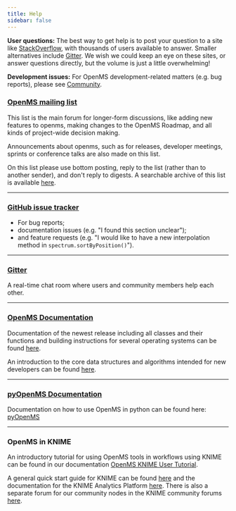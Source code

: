 ```yaml
---
title: Help
sidebar: false
---
```


**User questions:** The best way to get help is to post your question to a site
like [StackOverflow](https://stackoverflow.com/search?q=openms), with
thousands of users available to answer.  Smaller alternatives include
[Gitter](https://gitter.im/openms/openms). We wish we could keep an eye on
these sites, or answer questions directly, but the volume is just a little
overwhelming!

**Development issues:** For OpenMS development-related matters (e.g. bug reports), please
see [Community](/community).

### [OpenMS mailing list](https://mail.python.org/mailman/listinfo/openms-discussion)

This list is the main forum for longer-form discussions, like adding new features to openms, making changes to the OpenMS Roadmap, and all kinds of project-wide decision making.

Announcements about openms, such as for releases, developer meetings, sprints or
conference talks are also made on this list.

On this list please use bottom posting, reply to the list (rather than to
another sender), and don't reply to digests. A searchable archive of this list
is available [here](https://lists.sourceforge.net/lists/listinfo/open-ms-general/).

***

### [GitHub issue tracker](https://github.com/openms/openms/issues)

- For bug reports;
- documentation issues (e.g. "I found this section unclear");
- and feature requests (e.g. "I would like to have a new interpolation method in `spectrum.sortByPosition()`").

***

### [Gitter](https://gitter.im/openms/openms)

A real-time chat room where users and community members help each other.

***

### [OpenMS Documentation](https://abibuilder.cs.uni-tuebingen.de/archive/openms/Documentation/release/latest/html/index.html)

Documentation of the newest release including all classes and their functions and building instructions for several operating systems can be found [here](https://abibuilder.cs.uni-tuebingen.de/archive/openms/Documentation/release/latest/html/index.html).

An introduction to the core data structures and algorithms intended for new developers can be found [here](https://abibuilder.cs.uni-tuebingen.de/archive/openms/Documentation/release/latest/html/OpenMS_tutorial.html).

***

### [pyOpenMS Documentation](https://pyopenms.readthedocs.io/en/latest/)

Documentation on how to use OpenMS in python can be found here: [pyOpenMS](https://pyopenms.readthedocs.io/en/latest/)

***

### OpenMS in KNIME

An introductory tutorial for using OpenMS tools in workflows using KNIME can be found in our documentation [OpenMS KNIME User Tutorial](https://openms.readthedocs.io/en/latest/tutorials/knime-user-tutorial.html).

A general quick start guide for KNIME can be found [here](https://tech.knime.org/files/KNIME_quickstart.pdf) and the documentation for the KNIME Analytics Platform [here](https://tech.knime.org/documentation). There is also a separate forum for our community nodes in the KNIME community forums [here](https://tech.knime.org/forum/openms).